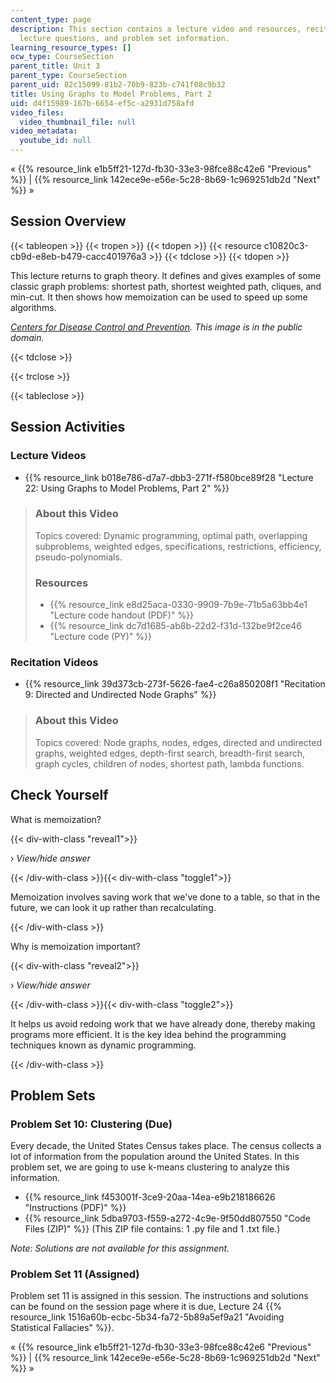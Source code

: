 ```yaml
---
content_type: page
description: This section contains a lecture video and resources, recitation video,
  lecture questions, and problem set information.
learning_resource_types: []
ocw_type: CourseSection
parent_title: Unit 3
parent_type: CourseSection
parent_uid: 82c15099-81b2-70b9-823b-c741f08c9b32
title: Using Graphs to Model Problems, Part 2
uid: d4f15989-167b-6654-ef5c-a2931d758afd
video_files:
  video_thumbnail_file: null
video_metadata:
  youtube_id: null
---
```


« {{% resource_link e1b5ff21-127d-fb30-33e3-98fce88c42e6 "Previous" %}} | {{% resource_link 142ece9e-e56e-5c28-8b69-1c969251db2d "Next" %}} »

Session Overview
----------------

{{< tableopen >}}
{{< tropen >}}
{{< tdopen >}}
{{< resource c10820c3-cb9d-e8eb-b479-cacc401976a3 >}}
{{< tdclose >}}
{{< tdopen >}}


This lecture returns to graph theory. It defines and gives examples of some classic graph problems: shortest path, shortest weighted path, cliques, and min-cut. It then shows how memoization can be used to speed up some algorithms.

_[Centers for Disease Control and Prevention](http://www.cdc.gov/). This image is in the public domain._


{{< tdclose >}}

{{< trclose >}}

{{< tableclose >}}

Session Activities
------------------

### Lecture Videos

*   {{% resource_link b018e786-d7a7-dbb3-271f-f580bce89f28 "Lecture 22: Using Graphs to Model Problems, Part 2" %}}

> ### About this Video
> 
> Topics covered: Dynamic programming, optimal path, overlapping subproblems, weighted edges, specifications, restrictions, efficiency, pseudo-polynomials.
> 
> ### Resources
> 
> *   {{% resource_link e8d25aca-0330-9909-7b9e-71b5a63bb4e1 "Lecture code handout (PDF)" %}}
> *   {{% resource_link dc7d1685-ab8b-22d2-f31d-132be9f2ce46 "Lecture code (PY)" %}}

### Recitation Videos

*   {{% resource_link 39d373cb-273f-5626-fae4-c26a850208f1 "Recitation 9: Directed and Undirected Node Graphs" %}}

> ### About this Video
> 
> Topics covered: Node graphs, nodes, edges, directed and undirected graphs, weighted edges, depth-first search, breadth-first search, graph cycles, children of nodes, shortest path, lambda functions.

Check Yourself
--------------

What is memoization?

{{< div-with-class "reveal1">}}

› _View/hide answer_

{{< /div-with-class >}}{{< div-with-class "toggle1">}}

Memoization involves saving work that we've done to a table, so that in the future, we can look it up rather than recalculating.

{{< /div-with-class >}}

Why is memoization important?

{{< div-with-class "reveal2">}}

› _View/hide answer_

{{< /div-with-class >}}{{< div-with-class "toggle2">}}

It helps us avoid redoing work that we have already done, thereby making programs more efficient. It is the key idea behind the programming techniques known as dynamic programming.

{{< /div-with-class >}}

Problem Sets
------------

### Problem Set 10: Clustering (Due)

Every decade, the United States Census takes place. The census collects a lot of information from the population around the United States. In this problem set, we are going to use k-means clustering to analyze this information.

*   {{% resource_link f453001f-3ce9-20aa-14ea-e9b218186626 "Instructions (PDF)" %}}
*   {{% resource_link 5dba9703-f559-a272-4c9e-9f50dd807550 "Code Files (ZIP)" %}} (This ZIP file contains: 1 .py file and 1 .txt file.)

_Note: Solutions are not available for this assignment._

### Problem Set 11 (Assigned)

Problem set 11 is assigned in this session. The instructions and solutions can be found on the session page where it is due, Lecture 24 {{% resource_link 1516a60b-ecbc-5b34-fa72-5b89a5ef9a21 "Avoiding Statistical Fallacies" %}}.

« {{% resource_link e1b5ff21-127d-fb30-33e3-98fce88c42e6 "Previous" %}} | {{% resource_link 142ece9e-e56e-5c28-8b69-1c969251db2d "Next" %}} »